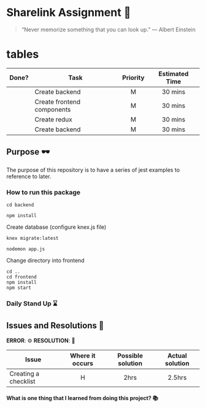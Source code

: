 # Sharelink Assignment :rocket:

> “Never memorize something that you can look up.”
> ― Albert Einstein

# tables

| Done? | Task                       | Priority | Estimated Time |
| ----- | -------------------------- | :------: | :------------: |
|       | Create backend             |    M     |    30 mins     |
|       | Create frontend components |    M     |    30 mins     |
|       | Create redux               |    M     |    30 mins     |
|       | Create backend             |    M     |    30 mins     |

## Purpose :dark_sunglasses:

The purpose of this repository is to have a series of jest examples to reference to later.

### How to run this package

```
cd backend
```

```
npm install
```

Create database (configure knex.js file)

```
knex migrate:latest
```

```
nodemon app.js
```

Change directory into frontend

```
cd ..
cd frontend
npm install
npm start

```

### Daily Stand Up :hourglass:

## Issues and Resolutions :flashlight:

**ERROR**: :gear:
**RESOLUTION**: :key:

| Issue                | Where it occurs | Possible solution | Actual solution |
| -------------------- | :-------------: | :---------------: | :-------------: |
| Creating a checklist |        H        |       2hrs        |     2.5hrs      |

#### What is one thing that I learned from doing this project? :books:
